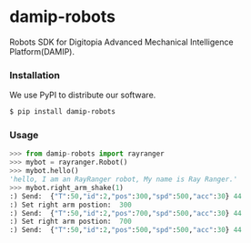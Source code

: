 # damip-robots

Robots SDK for Digitopia Advanced Mechanical Intelligence Platform(DAMIP).

### Installation

We use PyPI to distribute our software.

```sh
$ pip install damip-robots
```


### Usage

```python
>>> from damip-robots import rayranger
>>> mybot = rayranger.Robot()
>>> mybot.hello()
'hello, I am an RayRanger robot, My name is Ray Ranger.'
>>> mybot.right_arm_shake(1)
:) Send:  {"T":50,"id":2,"pos":300,"spd":500,"acc":30} 44
:) Set right arm postion:  300
:) Send:  {"T":50,"id":2,"pos":700,"spd":500,"acc":30} 44
:) Set right arm postion:  700
:) Send:  {"T":50,"id":2,"pos":500,"spd":500,"acc":30} 44

```
